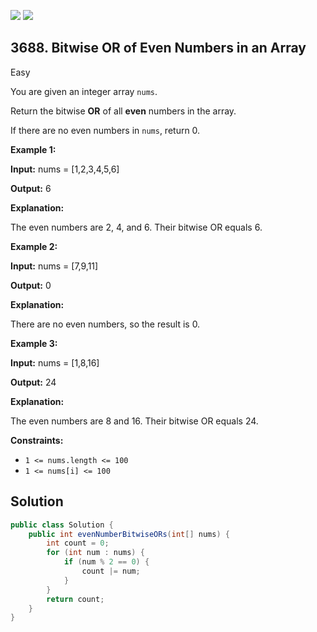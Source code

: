[![](https://img.shields.io/github/stars/javadev/LeetCode-in-Java?label=Stars&style=flat-square)](https://github.com/javadev/LeetCode-in-Java)
[![](https://img.shields.io/github/forks/javadev/LeetCode-in-Java?label=Fork%20me%20on%20GitHub%20&style=flat-square)](https://github.com/javadev/LeetCode-in-Java/fork)

## 3688\. Bitwise OR of Even Numbers in an Array

Easy

You are given an integer array `nums`.

Return the bitwise **OR** of all **even** numbers in the array.

If there are no even numbers in `nums`, return 0.

**Example 1:**

**Input:** nums = [1,2,3,4,5,6]

**Output:** 6

**Explanation:**

The even numbers are 2, 4, and 6. Their bitwise OR equals 6.

**Example 2:**

**Input:** nums = [7,9,11]

**Output:** 0

**Explanation:**

There are no even numbers, so the result is 0.

**Example 3:**

**Input:** nums = [1,8,16]

**Output:** 24

**Explanation:**

The even numbers are 8 and 16. Their bitwise OR equals 24.

**Constraints:**

*   `1 <= nums.length <= 100`
*   `1 <= nums[i] <= 100`

## Solution

```java
public class Solution {
    public int evenNumberBitwiseORs(int[] nums) {
        int count = 0;
        for (int num : nums) {
            if (num % 2 == 0) {
                count |= num;
            }
        }
        return count;
    }
}
```